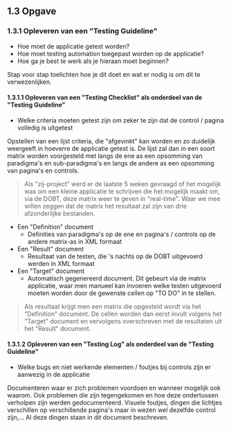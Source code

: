 ## 1.3 Opgave

### 1.3.1 Opleveren van een "Testing Guideline"

* Hoe moet de applicatie getest worden?
* Hoe moet testing automation toegepast worden op de applicatie?
* Hoe ga je best te werk als je hieraan moet beginnen?

Stap voor stap toelichten hoe je dit doet en wat er nodig is om dit te verwezenlijken.

#### 1.3.1.1 Opleveren van een "Testing Checklist" als onderdeel van de "Testing Guideline"

* Welke criteria moeten getest zijn om zeker te zijn dat de control / pagina volledig is uitgetest

Opstellen van een lijst criteria, die "afgevinkt" kan worden en zo duidelijk weergeeft in hoeverre de applicatie getest is. De lijst zal dan in een soort matrix worden voorgesteld met langs de ene as een opsomming van paradigma's en sub-paradigma's en langs de andere as een opsomming van pagina's en controls.

> Als "zij-project" werd er de laatste 5 weken gevraagd of het mogelijk was om een kleine applicatie te schrijven die het mogelijk maakt om, via de DOBT, deze matrix weer te geven in "real-time". Waar we mee willen zeggen dat de matrix het resultaat zal zijn van drie afzonderlijke bestanden.
* Een "Definition" document
  * Definities van paradigma's op de ene en pagina's / controls op de andere matrix-as in XML formaat
* Een "Result" document
  * Resultaat van de testen, die 's nachts op de DOBT uitgevoerd werden in XML formaat
* Een "Target" document
  * Automatisch gegenereerd document. Dit gebeurt via de matrix applicatie, waar men manueel kan invoeren welke testen uitgevoerd moeten worden door de gewenste cellen op "TO DO" in te stellen.

> Als resultaat krijgt men een matrix die opgesteld wordt via het "Definition" document. De cellen worden dan eerst invult volgens het "Target" document en vervolgens overschreven met de resultaten uit het "Result" document.

#### 1.3.1.2 Opleveren van een "Testing Log" als onderdeel van de "Testing Guideline"

* Welke bugs en niet werkende elementen / foutjes bij controls zijn er aanwezig in de applicatie

Documenteren waar er zich problemen voordoen en wanneer mogelijk ook waarom. Ook problemen die zijn tegengekomen en hoe deze ondertussen verholpen zijn werden gedocumenteerd. Visuele foutjes, dingen die lichtjes verschillen op verschillende pagina's maar in wezen wel dezelfde control zijn,... Al deze dingen staan in dit document beschreven.
